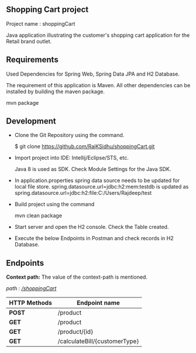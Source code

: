 ## Shopping Cart project
 Project name : shoppingCart

Java application illustrating the customer's shopping cart application for the Retail brand outlet.

## Requirements
Used Dependencies for Spring Web, Spring Data JPA and H2 Database. 

The requirement of this application is Maven. All other dependencies can be installed by building the maven package.

mvn package

## Development

* Clone the Git Repository using the command.

  $ git clone https://github.com/RajKSidhu/shoppingCart.git

* Import project into IDE: Intellij/Eclipse/STS, etc. 

  Java 8 is used as SDK.
Check Module Settings for the Java SDK. 
* In application.properties spring data source needs to be updated for local file store.
 spring.datasource.url=jdbc:h2:mem:testdb
 is updated as
 spring.datasource.url=jdbc:h2:file:C:/Users/Rajdeep/test

* Build project using the command

   mvn clean package

* Start server and open the H2 console.  Check the Table created. 

* Execute the below Endpoints in Postman and check records in H2 Database. 
 
## Endpoints
**Context path:** The value of the context-path is mentioned. 

*path : [/shoppingCart](/shoppingCart)*

HTTP Methods | Endpoint name 
---|---|
**POST** | /product
**GET** | /product
**GET** | /product/{id}
**GET** | /calculateBill/{customerType}
